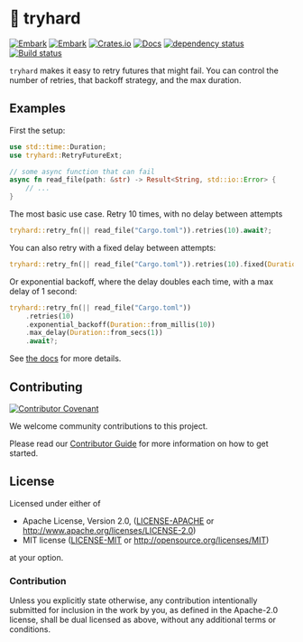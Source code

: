 # 💫 tryhard

[![Embark](https://img.shields.io/badge/embark-open%20source-blueviolet.svg)](https://embark.dev)
[![Embark](https://img.shields.io/badge/discord-ark-%237289da.svg?logo=discord)](https://discord.gg/dAuKfZS)
[![Crates.io](https://img.shields.io/crates/v/tryhard.svg)](https://crates.io/crates/tryhard)
[![Docs](https://docs.rs/tryhard/badge.svg)](https://docs.rs/tryhard)
[![dependency status](https://deps.rs/repo/github/EmbarkStudios/tryhard/status.svg)](https://deps.rs/repo/github/EmbarkStudios/tryhard)
[![Build status](https://github.com/EmbarkStudios/tryhard/workflows/CI/badge.svg)](https://github.com/EmbarkStudios/tryhard/actions)

`tryhard` makes it easy to retry futures that might fail. You can control the number of retries, that backoff strategy, and the max duration.

## Examples

First the setup:

```rust
use std::time::Duration;
use tryhard::RetryFutureExt;

// some async function that can fail
async fn read_file(path: &str) -> Result<String, std::io::Error> {
    // ...
}
```

The most basic use case. Retry 10 times, with no delay between attempts

```rust
tryhard::retry_fn(|| read_file("Cargo.toml")).retries(10).await?;
```

You can also retry with a fixed delay between attempts:

```rust
tryhard::retry_fn(|| read_file("Cargo.toml")).retries(10).fixed(Duration::from_millis(100)).await?;
```

Or exponential backoff, where the delay doubles each time, with a max delay of 1 second:

```rust
tryhard::retry_fn(|| read_file("Cargo.toml"))
    .retries(10)
    .exponential_backoff(Duration::from_millis(10))
    .max_delay(Duration::from_secs(1))
    .await?;
```

See [the docs](https://docs.rs/tryhard) for more details.

## Contributing

[![Contributor Covenant](https://img.shields.io/badge/contributor%20covenant-v1.4-ff69b4.svg)](../CODE_OF_CONDUCT.md)

We welcome community contributions to this project.

Please read our [Contributor Guide](CONTRIBUTING.md) for more information on how to get started.

## License

Licensed under either of

* Apache License, Version 2.0, ([LICENSE-APACHE](LICENSE-APACHE) or http://www.apache.org/licenses/LICENSE-2.0)
* MIT license ([LICENSE-MIT](LICENSE-MIT) or http://opensource.org/licenses/MIT)

at your option.

### Contribution

Unless you explicitly state otherwise, any contribution intentionally submitted for inclusion in the work by you, as defined in the Apache-2.0 license, shall be dual licensed as above, without any additional terms or conditions.
